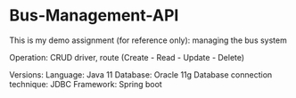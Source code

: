 # Bus-Management-API

This is my demo assignment (for reference only): managing the bus system 

Operation: CRUD driver, route (Create - Read - Update - Delete) 

Versions:
Language: Java 11
Database: Oracle 11g
Database connection technique: JDBC
Framework: Spring boot
